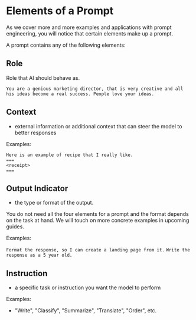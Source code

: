 # Elements of a Prompt

As we cover more and more examples and applications with prompt engineering, you will notice that certain elements make up a prompt.

A prompt contains any of the following elements:

## Role

Role that AI should behave as.

```
You are a genious marketing director, that is very creative and all his ideas become a real success. People love your ideas.
```

## Context

- external information or additional context that can steer the model to better responses

Examples:

```
Here is an example of recipe that I really like.
===
<receipt>
===
```

## Output Indicator

- the type or format of the output.

You do not need all the four elements for a prompt and the format depends on the task at hand. We will touch on more concrete examples in upcoming guides.

Examples:

`Format the response, so I can create a landing page from it.`
`Write the response as a 5 year old.`

## Instruction

- a specific task or instruction you want the model to perform

Examples:

- "Write", "Classify", "Summarize", "Translate", "Order", etc.
